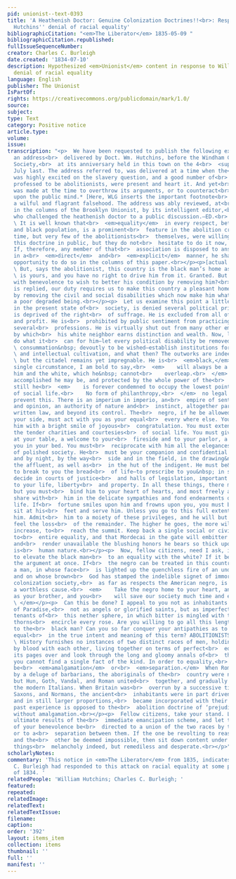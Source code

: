 ```yaml
---
pid: unionist--text-0393
title: 'A Heathenish Doctor: Genuine Colonization Doctrines!!<br>: Response to William
  Hutchins'' denial of racial equality'
bibliographicCitation: "<em>The Liberator</em> 1835-05-09 "
bibliographicCitation.republished: 
fullIssueSequenceNumber: 
creator: Charles C. Burleigh
date.created: '1834-07-10'
description: Hypothesized <em>Unionist</em> content in response to William Hutchins'
  denial of racial equality
language: English
publisher: The Unionist
IsPartOf: 
rights: https://creativecommons.org/publicdomain/mark/1.0/
source: 
subject: 
type: Text
category: Positive notice
article.type: 
volume: 
issue: 
transcription: "<p>  We have been requested to publish the following extract from
  an address<br>  delivered by Doct. Wm. Hutchins, before the Windham Co. Colonization
  Society,<br>  at its anniversary held in this town on the 4<br>  <sup>th</sup>  of
  July last. The address referred to, was delivered at a time when the<br>  community
  was highly excited on the slavery question, and a good number of<br>  those, who
  professed to be abolitionists, were present and heart it. And yet<br>  no attempt
  was made at the time to overthrow its arguments, or to counteract<br>  its influence
  upon the public mind.* [Here, WLG inserts the important footnote<br>  – “This is
  a wilful and flagrant falsehood. The address was ably reviewed, at<br>  the time,
  in the columns of the Brooklyn Unionist, by its intelligent editor,<br>  Mr. Burleigh,
  who challenged the heathenish doctor to a public discussion.—ED.<br>  LIB.”]<br></p><p>
  \ It is well known that<br>  <em>equality</em>  in every respect, between our white
  and black population, is a prominent<br>  feature in the abolition creed. For a
  time, but very few of the abolitionists<br>  themselves, were willing to advocate
  this doctrine in public, but they do not<br>  hesitate to do it now, on all occasions.
  If, therefore, any member of that<br>  association is disposed to answer this extract
  in a<br>  <em>direct</em>  and<br>  <em>explicit</em>  manner, he shall have an
  opportunity to do so in the columns of this paper.<br></p><p>[actual speech follows]</p><p>
  \ But, says the abolitionist, this country is the black man’s home as much as it<br>
  \ is yours, and you have no right to drive him from it. Granted. But is it<br>  inconsistent
  with benevolence to wish to better his condition by removing him?<br>  Still it
  is replied, our duty requires us to make this country a pleasant home<br>  to him,
  by removing the civil and social disabilities which now make him what<br>  he is,
  a poor degraded being.<br></p><p>  Let us examine this point a little. The negro,
  in the present state of<br>  society, is denied several political privileges. He
  is deprived of the right<br>  of suffrage. He is excluded from all offices of honor
  and profit. He is<br>  prohibited by public sentiment from practicing in the&nbsp;
  several<br>  professions. He is virtually shut out from many other employments,
  by which<br>  his white neighbor earns distinction and wealth. Now, let the law
  do what it<br>  can for him—let every political disability be removed,—‘tis a<br>
  \ consummation&nbsp; devoutly to be wished—establish institutions for his moral<br>
  \ and intellectual cultivation, and what then? The outworks are indeed forced,<br>
  \ but the citadel remains yet impregnable. He is<br>  <em>black,</em>  and this
  single circumstance, I am bold to say,<br>  <em>    will always be a barrier between
  him and the white, which he&nbsp; cannot<br>    overleap.<br>  </em>  Educated and
  accomplished he may be, and protected by the whole power of the<br>  civil arm,
  still he<br>  <em>    is forever condemned to occupy the lowest point in the scale
  of social life.<br>    No form of philanthropy,<br>  </em>  no legal enactment can
  prevent this. There is an imperium in imperio, an<br>  empire of sentiment and fashion
  and opinion, an authority of nature and<br>  instinct, altogether paramount to all
  written law, and beyond its control. The<br>  negro, if he be allowed to vote by
  your side, must act with you as your equal<br>  every where else. You must meet
  him with a bright smile of joyous<br>  congratulation. You must extend to him all
  the tender charities and courtesies<br>  of social life. You must give him a seat
  at your table, a welcome to your<br>  fireside and to your parlor, a place beside
  you in your bed. You must<br>  reciprocate with him all the elegances and refinements
  of polished society. He<br>  must be your companion and confidential friend by day
  and by night, by the way<br>  side and in the field, in the drawing&nbsp; room of
  the affluent, as well as<br>  in the hut of the indigent. He must be&nbsp; allowed
  to break to you the bread<br>  of life—to prescribe to you&nbsp; in sickness, and
  decide in courts of justice<br>  and halls of legislation, important questions pertaining
  to your life, liberty<br>  and property. In all these things, there must be no constraint,
  but you must<br>  bind him to your heart of hearts, and most freely and unaffectedly,
  share with<br>  him in the delicate sympathies and fond endearments of domestic
  life. If<br>  fortune smiles upon him and frowns upon you, you must be content to
  sit at his<br>  feet and serve him. Unless you go to this full extent, you degrade
  him. Admit<br>  him to a moiety of these privileges, and he will but more keenly
  feel the loss<br>  of the remainder. The higher he goes, the more will his avidity
  increase, to<br>  reach the summit. Keep back a single social or civil right pertaining
  to<br>  entire equality, and that Mordecai in the gate will embitter all his joys,
  and<br>  render unavailable the blushing honors he bears so thick upon him. Such
  is<br>  human nature.<br></p><p>  Now, fellow citizens, need I ask, if it be possible
  to elevate the black man<br>  to an equality with the white? If it be, I give up
  the argument at once. If<br>  the negro can be treated in this country as it becometh
  a man, in whose face<br>  is lighted up the quenchless fire of an undying intellect,
  and on whose brown<br>  God has stamped the indelible signet of immortality, the
  colonization society,<br>  as far as respects the American negro, is laboring in
  a worthless cause.<br>  <em>    Take the negro home to your heart, and embrace him
  as your brother, and you<br>    will save our society much time and expense.<br>
  \ </em></p><p>  Can this be done? I appeal to you not as inhabitants of Heaven or
  of Paradise,<br>  not as angels or glorified saints, but as imperfect men and women,
  tenants of<br>  this nether sphere, in which bitter is mingled with the sweet, and
  thorns<br>  encircle every rose. Are you willing to go all this length in relation
  to the<br>  black man? Can you so far conquer your antipathies as to make him your
  equal<br>  in the true intent and meaning of this term? ABOLITIONISTS, CAN YOU?<br></p><p>
  \ History furnishes no instances of two distinct races of men, holding no<br>  connection
  by blood with each other, living together on terms of perfect<br>  equality. Turn
  its pages over and look through the long and gloomy annals of<br>  the past, and
  you cannot find a single fact of the kind. In order to equality,<br>  there must
  be<br>  <em>amalgamation</em>  or<br>  <em>separation.</em>  When Rome was inundated
  by a deluge of barbarians, the aboriginals of the<br>  country were not exterminated,
  but Hun, Goth, Vandal, and Roman united<br>  together, and gradually blended into
  the modern Italians. When Britain was<br>  overrun by a successive tide of Danes,
  Saxons, and Normans, the ancient<br>  inhabitants were in part driven into Wales,
  and in still larger proportions,<br>  became incorporated with their invaders. All
  past experience is opposed to the<br>  abolition doctrine of ‘prejudice vincible’
  without amalgamation.<br></p><p>  Fellow citizens, take your stand. Look at the
  ultimate results of the<br>  immediate emancipation scheme, and let the overflowings
  of your benevolence be<br>  directed to a union of the two races by ties of consanguinity,
  or to a<br>  separation between them. If the one be revolting to reason and nature,
  and the<br>  other be deemed impossible, then sit down content under a state of
  things<br>  melancholy indeed, but remediless and desperate.<br></p>"
scholarlyNotes: 
commentary: 'This notice in <em>The Liberator</em> from 1835, indicates that Charles
  C. Burleigh had responded to this attack on racial equality at some point in July
  of 1834. '
relatedPeople: 'William Hutchins; Charles C. Burleigh; '
featured: 
repeated: 
relatedImage: 
relatedText: 
relatedTextIssue: 
filename: 
caption: 
order: '392'
layout: items_item
collection: items
thumbnail: ''
full: ''
manifest: ''
---
```

